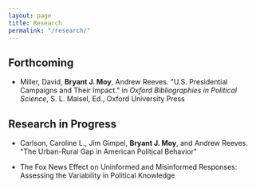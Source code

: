 ```yaml
---
layout: page
title: Research
permalink: "/research/"
---
```

## Forthcoming
* Miller, David, **Bryant J. Moy**, Andrew Reeves. "U.S. Presidential Campaigns and Their Impact." in *Oxford Bibliographies in Political Science*, S. L. Maisel, Ed., Oxford University Press


## Research in Progress
* Carlson, Caroline L., Jim Gimpel, **Bryant J. Moy**, and Andrew Reeves. "The Urban-Rural Gap in American Political Behavior"

* The Fox News Effect on Uninformed and Misinformed Responses: Assessing the Variability in Political Knowledge

